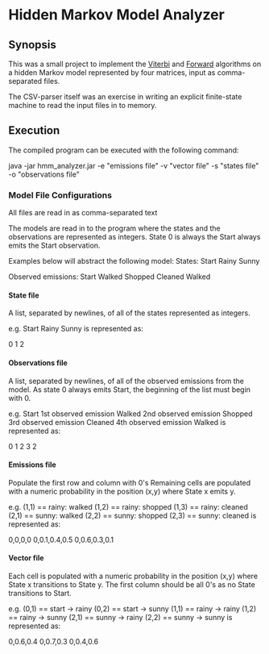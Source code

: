 # Hidden Markov Model Analyzer

## Synopsis

This was a small project to implement the [Viterbi](https://en.wikipedia.org/wiki/Viterbi_algorithm) and [Forward](https://en.wikipedia.org/wiki/Forward_algorithm)
algorithms on a hidden Markov model represented by four matrices, input as comma-separated files.

The CSV-parser itself was an exercise in writing an explicit finite-state machine to read the input files in to memory.

## Execution

The compiled program can be executed with the following command:

java -jar hmm_analyzer.jar -e "emissions file" -v "vector file" -s "states file" -o "observations file" 

### Model File Configurations
All files are read in as comma-separated text

The models are read in to the program where the states and the observations are represented as integers.  State 0 is always the Start always emits the Start observation.

Examples below will abstract the following model:
States:
Start
Rainy
Sunny

Observed emissions:
Start
Walked
Shopped
Cleaned
Walked

#### State file
A list, separated by newlines, of all of the states represented as integers.

e.g.
Start
Rainy
Sunny
is represented as:

0
1
2


#### Observations file
A list, separated by newlines, of all of the observed emissions from the model. As state 0 always emits Start, the beginning of the list must begin with 0.

e.g.
Start
1st observed emission Walked
2nd observed emission Shopped
3rd observed emission Cleaned
4th observed emission Walked
is represented as:

0
1
2
3
2


#### Emissions file
Populate the first row and column with 0's
Remaining cells are populated with a numeric probability in the position (x,y) where State x emits y.

e.g.
(1,1) == rainy: walked
(1,2) == rainy: shopped
(1,3) == rainy: cleaned
(2,1) == sunny: walked
(2,2) == sunny: shopped
(2,3) == sunny: cleaned
is represented as:

0,0,0,0
0,0.1,0.4,0.5
0,0.6,0.3,0.1

#### Vector file
Each cell is populated with a numeric probability in the position (x,y) where State x transitions to State y.
The first column should be all 0's as no State transitions to Start.

e.g.
(0,1) == start -> rainy
(0,2) == start -> sunny
(1,1) == rainy -> rainy
(1,2) == rainy -> sunny
(2,1) == sunny -> rainy
(2,2) == sunny -> sunny
is represented as:

0,0.6,0.4
0,0.7,0.3
0,0.4,0.6

